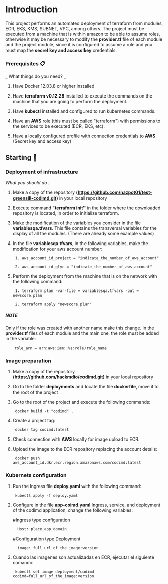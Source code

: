 # Introduction

This project performs an automated deployment of terraform from modules, ECR, EKS, KMS, SUBNET, VPC, among others. The project must be executed from a machine that is within amazon to be able to assume roles, otherwise it may be necessary to modify the **provider.tf** file of each module and the project module, since it is configured to assume a role and you must map the **secret key and access key** credentials.

### Prerequisites 📋

_ What things do you need? _

1. Have Docker 12.03.8 or higher installed

2. Have **terraform v0.12.28** installed to execute the commands on the machine that you are going to perform the deployment.

3. Have **kubectl** installed and configured to run kubernetes commands.

4. Have an **AWS** role (this must be called "terraform") with permissions to the services to be executed (ECR, EKS, etc).

5. Have a locally configured profile with connection credentials to **AWS** (Secret key and access key)



## Starting 🔧


### Deployment of infrastructure

_What you should do .._

1. Make a copy of the repository **(https://github.com/nazpot01/test-greensill-codimd.git)** in your local repository

2. Execute command **"terraform init"** in the folder where the downloaded repository is located, in order to initialize terraform.

3. Make the modification of the variables you consider in the file **variablesqa.tfvars**. This file contains the transversal variables for the display of all the modules. (There are already some example values)

4. In the file **variablesqa.tfvars**, in the following variables, make the modification for your aws account number:

		1. aws_account_id_project = "indicate_the_number_of_aws_account"

		2. aws_account_id_glyc = "indicate_the_number_of_aws_account"

5. Perform the deployment from the machine that is on the network with the following command: 

        1. terraform plan -var-file = variablesqa.tfvars -out = newscore.plan 
        
        2. terraform apply "newscore.plan"

##### NOTE

Only if the role was created with another name make this change. In the **provider.tf** files of each module and the main one, the role must be added in the variable:

        role_arn = arn:aws:iam::%s:role/role_name


### Image preparation

1. Make a copy of the repository **(https://github.com/hackmdio/codimd.git)** in your local repository

2. Go to the folder **deployments** and locate the file **dockerfile**, move it to the root of the project

3. Go to the root of the project and execute the following commands:

        docker build -t "codimd" .

4. Create a project tag:

        docker tag codimd:latest

5. Check connection with **AWS** locally for image upload to ECR.

6. Upload the image to the ECR repository replacing the account details:

        docker push aws_account_id.dkr.ecr.region.amazonaws.com/codimd:latest

### Kubernets configuration

1. Run the Ingress file **deploy.yaml** with the following command:

        kubectl apply -f deploy.yaml

2. Configure in the file **app-coimd.yaml** Ingress, service, and deployment of the codimd application, change the following variables:

     #Ingress type configuration

         Host: place_app_domain
    
     #Configuration type Deployment
        
         image: full_url_of_the_image:version

3. Cuando las imagenes son actualizadas en ECR, ejecutar el siguiente comando:

        kubectl set image deployment/codimd codimd=full_url_of_the_image:version